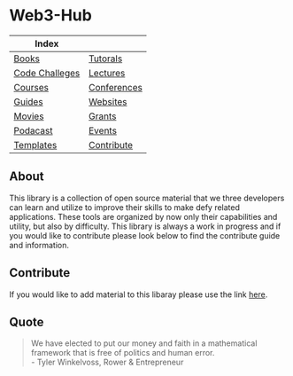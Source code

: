 # Web3-Hub

| Index       | |
| ----------- | ----------- |
|[Books](https://github.com/SageJames/Web3-Hub/tree/main/Books) |[Tutorals](https://github.com/SageJames/Web3-Hub/tree/main/Tutorals) | 
|[Code Challeges](https://github.com/SageJames/Web3-Hub/tree/main/Code-Challenges) |[Lectures](https://github.com/SageJames/Web3-Hub/tree/main/Lectures) |
|[Courses](https://github.com/SageJames/Web3-Hub/tree/main/Courses) |[Conferences](https://github.com/SageJames/Web3-Hub/tree/main/Conferences) |
|[Guides](https://github.com/SageJames/Web3-Hub/tree/main/Guides) |[Websites](https://github.com/SageJames/Web3-Hub/tree/main/Websites) |
|[Movies](https://github.com/SageJames/Web3-Hub/tree/main/Movies) |[Grants](https://github.com/SageJames/Web3-Hub/tree/main/Grants) |
|[Podacast](https://github.com/SageJames/Web3-Hub/tree/main/Podacast)|[Events](https://github.com/SageJames/Web3-Hub/tree/main/Events) |
|[Templates](https://github.com/SageJames/Web3-Hub/tree/main/Templates) |[Contribute](https://github.com/SageJames/Web3-Hub/tree/main/Contribute) |

## About
This library is a collection of open source material that we three developers can learn and utilize to improve their skills to make defy related applications. These tools are organized by now only their capabilities and utility, but also by difficulty. This library is always a work in progress and if you would like to contribute please look below to find the contribute guide and information.

## Contribute
If you would like to add material to this libaray please use the link [here](https://github.com/SageJames/Web3-Hub/tree/main/Contribute).


## Quote

> We have elected to put our money and faith in a mathematical framework that is free of politics and human error.  
>  \- Tyler Winkelvoss, Rower & Entrepreneur
